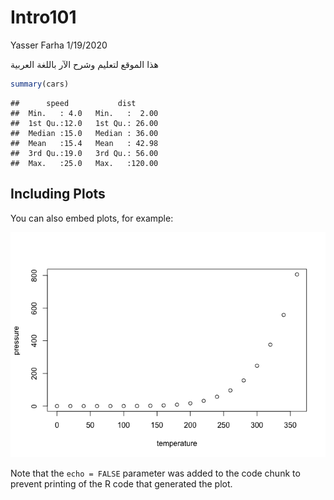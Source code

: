 Intro101
================
Yasser Farha
1/19/2020

هذا الموقع لتعليم وشرح الآر باللغة العربية

``` r
summary(cars)
```

    ##      speed           dist       
    ##  Min.   : 4.0   Min.   :  2.00  
    ##  1st Qu.:12.0   1st Qu.: 26.00  
    ##  Median :15.0   Median : 36.00  
    ##  Mean   :15.4   Mean   : 42.98  
    ##  3rd Qu.:19.0   3rd Qu.: 56.00  
    ##  Max.   :25.0   Max.   :120.00

Including Plots
---------------

You can also embed plots, for example:

![](Into101_files/figure-markdown_github/pressure-1.png)

Note that the `echo = FALSE` parameter was added to the code chunk to prevent printing of the R code that generated the plot.
